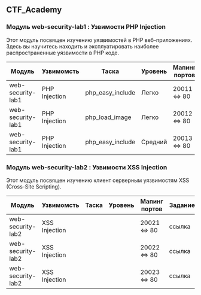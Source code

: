 ## CTF_Academy

### Модуль web-security-lab1 : Узвимости PHP Injection

Этот модуль посвящен изучению уязвимостей в PHP веб-приложениях. Здесь вы научитесь находить и эксплуатировать наиболее распространенные уязвимости в PHP коде.

| Модуль            | Узвимомсть    | Таска             | Уровень | Мапинг портов | Задание | Райтап |
| ------------------|---------------|-------------------|---------|---------------|---------|--------|
| web-security-lab1 | PHP Injection | php_easy_include  | Легко   | 20011 <=> 80  | ссылка  | ссылка |
| web-security-lab1 | PHP Injection | php_load_image    | Легко   | 20012 <=> 80  | ссылка  | ссылка |
| web-security-lab1 | PHP Injection | php_easy_include  | Средний | 20013 <=> 80  | ссылка  | ссылка |

### Модуль web-security-lab2 : Узвимости XSS Injection

Этот модуль посвящен изучению клиент серверным уязвимостям XSS (Cross-Site Scripting).

| Модуль            | Узвимомсть    | Таска             | Уровень | Мапинг портов | Задание | Райтап |
| ------------------|---------------|-------------------|---------|---------------|---------|--------|
| web-security-lab2 | XSS Injection |                   |         | 20021 <=> 80  | ссылка  | ссылка |
| web-security-lab2 | XSS Injection |                   |         | 20022 <=> 80  | ссылка  | ссылка |
| web-security-lab2 | XSS Injection |                   |         | 20023 <=> 80  | ссылка  | ссылка |
